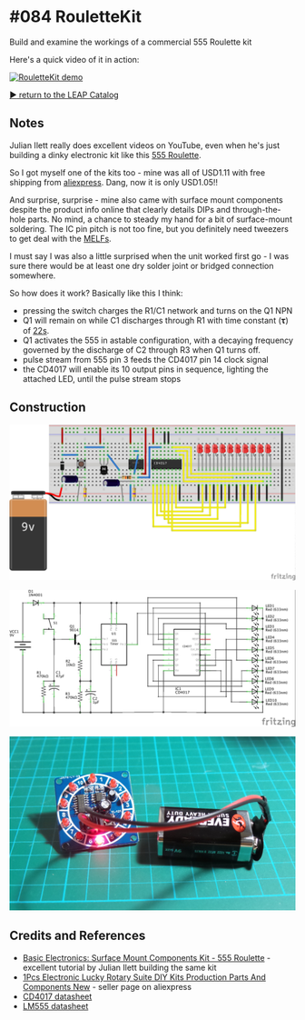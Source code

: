 # #084 RouletteKit

Build and examine the workings of a commercial 555 Roulette kit

Here's a quick video of it in action:

[![RouletteKit demo](http://img.youtube.com/vi/sRrmW6ToDyQ/0.jpg)](http://www.youtube.com/watch?v=sRrmW6ToDyQ)


[:arrow_forward: return to the LEAP Catalog](https://leap.tardate.com)

## Notes

Julian Ilett really does excellent videos on YouTube, even when he's just building a dinky electronic kit
like this [555 Roulette](https://youtu.be/zgfJeZ20nhc).

So I got myself one of the kits too - mine was all of USD1.11 with free shipping from [aliexpress](http://www.aliexpress.com/item/1Pcs-Electronic-Lucky-Rotary-Suite-DIY-Kits-Production-Parts-And-Components-New/32319812188.html). Dang, now it is only USD1.05!!

And surprise, surprise - mine also came with surface mount components despite the product info online that clearly details DIPs and through-the-hole parts.
No mind, a chance to steady my hand for a bit of surface-mount soldering.
The IC pin pitch is not too fine, but you definitely need tweezers to get deal with the [MELFs](http://en.wikipedia.org/wiki/MELF_electronic_components).

I must say I was also a little surprised when the unit worked first go - I was sure there would be at least one dry solder joint or bridged connection somewhere.

So how does it work? Basically like this I think:
* pressing the switch charges the R1/C1 network and turns on the Q1 NPN
* Q1 will remain on while C1 discharges through R1 with time constant (𝛕) of [22s](http://www.wolframalpha.com/input/?i=470k%CE%A9+*+47%CE%BCF).
* Q1 activates the 555 in astable configuration, with a decaying frequency governed by the discharge of C2 through R3 when Q1 turns off.
* pulse stream from 555 pin 3 feeds the CD4017 pin 14 clock signal
* the CD4017 will enable its 10 output pins in sequence, lighting the attached LED, until the pulse stream stops

## Construction

![The Breadboard](./assets/RouletteKit_bb.jpg?raw=true)

![The Schematic](./assets/RouletteKit_schematic.jpg?raw=true)

![The Build](./assets/RouletteKit_build.jpg?raw=true)

## Credits and References
* [Basic Electronics: Surface Mount Components Kit - 555 Roulette](https://youtu.be/zgfJeZ20nhc) - excellent tutorial by Julian Ilett building the same kit
* [1Pcs Electronic Lucky Rotary Suite DIY Kits Production Parts And Components New](http://www.aliexpress.com/item/1Pcs-Electronic-Lucky-Rotary-Suite-DIY-Kits-Production-Parts-And-Components-New/32319812188.html) - seller page on aliexpress
* [CD4017 datasheet](http://www.futurlec.com/4000Series/CD4017SMD.shtml)
* [LM555 datasheet](http://www.futurlec.com/Linear/LM555CM.shtml)
